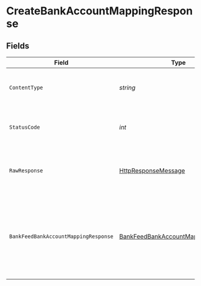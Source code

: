 # CreateBankAccountMappingResponse


## Fields

| Field                                                                                                                                               | Type                                                                                                                                                | Required                                                                                                                                            | Description                                                                                                                                         | Example                                                                                                                                             |
| --------------------------------------------------------------------------------------------------------------------------------------------------- | --------------------------------------------------------------------------------------------------------------------------------------------------- | --------------------------------------------------------------------------------------------------------------------------------------------------- | --------------------------------------------------------------------------------------------------------------------------------------------------- | --------------------------------------------------------------------------------------------------------------------------------------------------- |
| `ContentType`                                                                                                                                       | *string*                                                                                                                                            | :heavy_check_mark:                                                                                                                                  | HTTP response content type for this operation                                                                                                       |                                                                                                                                                     |
| `StatusCode`                                                                                                                                        | *int*                                                                                                                                               | :heavy_check_mark:                                                                                                                                  | HTTP response status code for this operation                                                                                                        |                                                                                                                                                     |
| `RawResponse`                                                                                                                                       | [HttpResponseMessage](https://learn.microsoft.com/en-us/dotnet/api/system.net.http.httpresponsemessage?view=net-5.0)                                | :heavy_check_mark:                                                                                                                                  | Raw HTTP response; suitable for custom response parsing                                                                                             |                                                                                                                                                     |
| `BankFeedBankAccountMappingResponse`                                                                                                                | [BankFeedBankAccountMappingResponse](../../Models/Components/BankFeedBankAccountMappingResponse.md)                                                 | :heavy_minus_sign:                                                                                                                                  | Success                                                                                                                                             | {<br/>"sourceAccountId": "acc-002",<br/>"targetAccountId": "account-081",<br/>"status": "Failed",<br/>"error": "A feed connection already exists to this account"<br/>} |